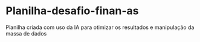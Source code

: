 # Planilha-desafio-finan-as
Planilha criada com uso da IA para otimizar os resultados e manipulação da massa de dados
